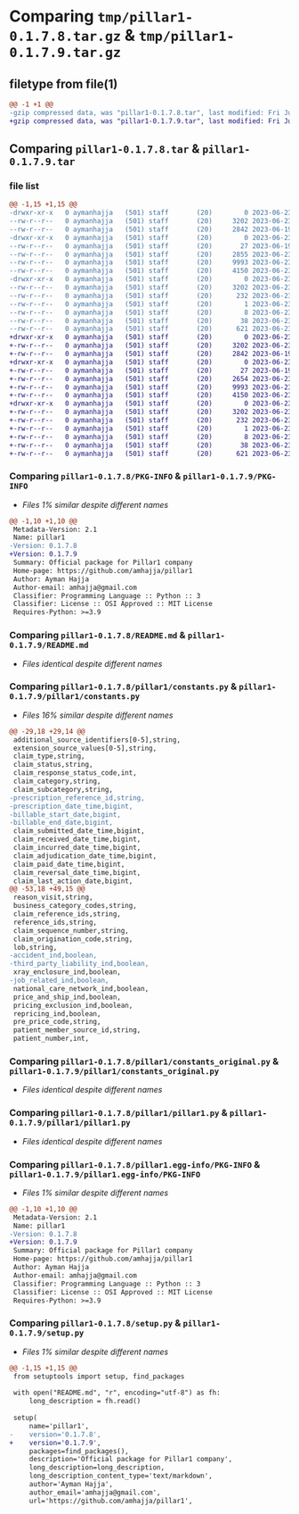 # Comparing `tmp/pillar1-0.1.7.8.tar.gz` & `tmp/pillar1-0.1.7.9.tar.gz`

## filetype from file(1)

```diff
@@ -1 +1 @@
-gzip compressed data, was "pillar1-0.1.7.8.tar", last modified: Fri Jun 23 15:42:56 2023, max compression
+gzip compressed data, was "pillar1-0.1.7.9.tar", last modified: Fri Jun 23 15:47:47 2023, max compression
```

## Comparing `pillar1-0.1.7.8.tar` & `pillar1-0.1.7.9.tar`

### file list

```diff
@@ -1,15 +1,15 @@
-drwxr-xr-x   0 aymanhajja   (501) staff       (20)        0 2023-06-23 15:42:56.702218 pillar1-0.1.7.8/
--rw-r--r--   0 aymanhajja   (501) staff       (20)     3202 2023-06-23 15:42:56.702101 pillar1-0.1.7.8/PKG-INFO
--rw-r--r--   0 aymanhajja   (501) staff       (20)     2842 2023-06-19 22:34:12.000000 pillar1-0.1.7.8/README.md
-drwxr-xr-x   0 aymanhajja   (501) staff       (20)        0 2023-06-23 15:42:56.701353 pillar1-0.1.7.8/pillar1/
--rw-r--r--   0 aymanhajja   (501) staff       (20)       27 2023-06-19 22:42:24.000000 pillar1-0.1.7.8/pillar1/__init__.py
--rw-r--r--   0 aymanhajja   (501) staff       (20)     2855 2023-06-23 15:05:11.000000 pillar1-0.1.7.8/pillar1/constants.py
--rw-r--r--   0 aymanhajja   (501) staff       (20)     9993 2023-06-23 13:24:20.000000 pillar1-0.1.7.8/pillar1/constants_original.py
--rw-r--r--   0 aymanhajja   (501) staff       (20)     4150 2023-06-23 15:41:00.000000 pillar1-0.1.7.8/pillar1/pillar1.py
-drwxr-xr-x   0 aymanhajja   (501) staff       (20)        0 2023-06-23 15:42:56.701930 pillar1-0.1.7.8/pillar1.egg-info/
--rw-r--r--   0 aymanhajja   (501) staff       (20)     3202 2023-06-23 15:42:56.000000 pillar1-0.1.7.8/pillar1.egg-info/PKG-INFO
--rw-r--r--   0 aymanhajja   (501) staff       (20)      232 2023-06-23 15:42:56.000000 pillar1-0.1.7.8/pillar1.egg-info/SOURCES.txt
--rw-r--r--   0 aymanhajja   (501) staff       (20)        1 2023-06-23 15:42:56.000000 pillar1-0.1.7.8/pillar1.egg-info/dependency_links.txt
--rw-r--r--   0 aymanhajja   (501) staff       (20)        8 2023-06-23 15:42:56.000000 pillar1-0.1.7.8/pillar1.egg-info/top_level.txt
--rw-r--r--   0 aymanhajja   (501) staff       (20)       38 2023-06-23 15:42:56.702255 pillar1-0.1.7.8/setup.cfg
--rw-r--r--   0 aymanhajja   (501) staff       (20)      621 2023-06-23 15:42:54.000000 pillar1-0.1.7.8/setup.py
+drwxr-xr-x   0 aymanhajja   (501) staff       (20)        0 2023-06-23 15:47:47.636521 pillar1-0.1.7.9/
+-rw-r--r--   0 aymanhajja   (501) staff       (20)     3202 2023-06-23 15:47:47.636398 pillar1-0.1.7.9/PKG-INFO
+-rw-r--r--   0 aymanhajja   (501) staff       (20)     2842 2023-06-19 22:34:12.000000 pillar1-0.1.7.9/README.md
+drwxr-xr-x   0 aymanhajja   (501) staff       (20)        0 2023-06-23 15:47:47.635627 pillar1-0.1.7.9/pillar1/
+-rw-r--r--   0 aymanhajja   (501) staff       (20)       27 2023-06-19 22:42:24.000000 pillar1-0.1.7.9/pillar1/__init__.py
+-rw-r--r--   0 aymanhajja   (501) staff       (20)     2654 2023-06-23 15:47:38.000000 pillar1-0.1.7.9/pillar1/constants.py
+-rw-r--r--   0 aymanhajja   (501) staff       (20)     9993 2023-06-23 13:24:20.000000 pillar1-0.1.7.9/pillar1/constants_original.py
+-rw-r--r--   0 aymanhajja   (501) staff       (20)     4150 2023-06-23 15:41:00.000000 pillar1-0.1.7.9/pillar1/pillar1.py
+drwxr-xr-x   0 aymanhajja   (501) staff       (20)        0 2023-06-23 15:47:47.636214 pillar1-0.1.7.9/pillar1.egg-info/
+-rw-r--r--   0 aymanhajja   (501) staff       (20)     3202 2023-06-23 15:47:47.000000 pillar1-0.1.7.9/pillar1.egg-info/PKG-INFO
+-rw-r--r--   0 aymanhajja   (501) staff       (20)      232 2023-06-23 15:47:47.000000 pillar1-0.1.7.9/pillar1.egg-info/SOURCES.txt
+-rw-r--r--   0 aymanhajja   (501) staff       (20)        1 2023-06-23 15:47:47.000000 pillar1-0.1.7.9/pillar1.egg-info/dependency_links.txt
+-rw-r--r--   0 aymanhajja   (501) staff       (20)        8 2023-06-23 15:47:47.000000 pillar1-0.1.7.9/pillar1.egg-info/top_level.txt
+-rw-r--r--   0 aymanhajja   (501) staff       (20)       38 2023-06-23 15:47:47.636564 pillar1-0.1.7.9/setup.cfg
+-rw-r--r--   0 aymanhajja   (501) staff       (20)      621 2023-06-23 15:47:41.000000 pillar1-0.1.7.9/setup.py
```

### Comparing `pillar1-0.1.7.8/PKG-INFO` & `pillar1-0.1.7.9/PKG-INFO`

 * *Files 1% similar despite different names*

```diff
@@ -1,10 +1,10 @@
 Metadata-Version: 2.1
 Name: pillar1
-Version: 0.1.7.8
+Version: 0.1.7.9
 Summary: Official package for Pillar1 company
 Home-page: https://github.com/amhajja/pillar1
 Author: Ayman Hajja
 Author-email: amhajja@gmail.com
 Classifier: Programming Language :: Python :: 3
 Classifier: License :: OSI Approved :: MIT License
 Requires-Python: >=3.9
```

### Comparing `pillar1-0.1.7.8/README.md` & `pillar1-0.1.7.9/README.md`

 * *Files identical despite different names*

### Comparing `pillar1-0.1.7.8/pillar1/constants.py` & `pillar1-0.1.7.9/pillar1/constants.py`

 * *Files 16% similar despite different names*

```diff
@@ -29,18 +29,14 @@
 additional_source_identifiers[0-5],string,
 extension_source_values[0-5],string,
 claim_type,string,
 claim_status,string,
 claim_response_status_code,int,
 claim_category,string,
 claim_subcategory,string,
-prescription_reference_id,string,
-prescription_date_time,bigint,
-billable_start_date,bigint,
-billable_end_date,bigint,
 claim_submitted_date_time,bigint,
 claim_received_date_time,bigint,
 claim_incurred_date_time,bigint,
 claim_adjudication_date_time,bigint,
 claim_paid_date_time,bigint,
 claim_reversal_date_time,bigint,
 claim_last_action_date,bigint,
@@ -53,18 +49,15 @@
 reason_visit,string,
 business_category_codes,string,
 claim_reference_ids,string,
 reference_ids,string,
 claim_sequence_number,string,
 claim_origination_code,string,
 lob,string,
-accident_ind,boolean,
-third_party_liability_ind,boolean,
 xray_enclosure_ind,boolean,
-job_related_ind,boolean,
 national_care_network_ind,boolean,
 price_and_ship_ind,boolean,
 pricing_exclusion_ind,boolean,
 repricing_ind,boolean,
 pre_price_code,string,
 patient_member_source_id,string,
 patient_number,int,
```

### Comparing `pillar1-0.1.7.8/pillar1/constants_original.py` & `pillar1-0.1.7.9/pillar1/constants_original.py`

 * *Files identical despite different names*

### Comparing `pillar1-0.1.7.8/pillar1/pillar1.py` & `pillar1-0.1.7.9/pillar1/pillar1.py`

 * *Files identical despite different names*

### Comparing `pillar1-0.1.7.8/pillar1.egg-info/PKG-INFO` & `pillar1-0.1.7.9/pillar1.egg-info/PKG-INFO`

 * *Files 1% similar despite different names*

```diff
@@ -1,10 +1,10 @@
 Metadata-Version: 2.1
 Name: pillar1
-Version: 0.1.7.8
+Version: 0.1.7.9
 Summary: Official package for Pillar1 company
 Home-page: https://github.com/amhajja/pillar1
 Author: Ayman Hajja
 Author-email: amhajja@gmail.com
 Classifier: Programming Language :: Python :: 3
 Classifier: License :: OSI Approved :: MIT License
 Requires-Python: >=3.9
```

### Comparing `pillar1-0.1.7.8/setup.py` & `pillar1-0.1.7.9/setup.py`

 * *Files 1% similar despite different names*

```diff
@@ -1,15 +1,15 @@
 from setuptools import setup, find_packages
 
 with open("README.md", "r", encoding="utf-8") as fh:
     long_description = fh.read()
 
 setup(
     name='pillar1',
-    version='0.1.7.8',
+    version='0.1.7.9',
     packages=find_packages(),
     description='Official package for Pillar1 company',
     long_description=long_description,
     long_description_content_type='text/markdown',
     author='Ayman Hajja',
     author_email='amhajja@gmail.com',
     url='https://github.com/amhajja/pillar1',
```

